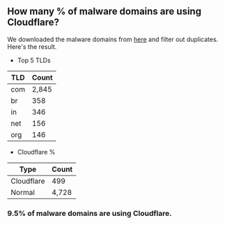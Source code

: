 ## How many % of malware domains are using Cloudflare?


We downloaded the malware domains from [here](https://urlhaus.abuse.ch) and filter out duplicates.
Here's the result.


[//]: # (start replacement)


- Top 5 TLDs

| TLD | Count |
| --- | --- |
| com | 2,845 |
| br | 358 |
| in | 346 |
| net | 156 |
| org | 146 |


- Cloudflare %

| Type | Count |
| --- | --- |
| Cloudflare | 499 |
| Normal | 4,728 |


### 9.5% of malware domains are using Cloudflare.